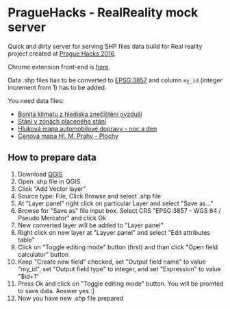 # PragueHacks - RealReality mock server
Quick and dirty server for serving SHP files data build for Real reality project created at [Prague Hacks 2016](http://www.praguehacks.cz/).

Chrome extension front-end is [here](https://github.com/krtek/reality).

Data .shp files has to be converted to [EPSG:3857](http://epsg.io/3857) and column `my_id` (integer increment from 1) has to be added.

You need data files:
* [Bonita klimatu z hlediska znečištění ovzduší](http://opendata.praha.eu/dataset?tags=ovzdu%C5%A1%C3%AD&_tags_limit=0)
* [Stání v zónách placeného stání](http://opendata.praha.eu/dataset?tags=silni%C4%8Dn%C3%AD+doprava&_tags_limit=0)
* [Hluková mapa automobilové dopravy - noc a den](http://opendata.praha.eu/dataset?tags=hluk&_tags_limit=0)
* [Cenová mapa Hl. M. Prahy - Plochy](http://www.geoportalpraha.cz/cs/fulltext_geoportal?id=C4FE893C-81B9-4B4A-BDB4-292479C87E2D#.V_DaNI-LRD8)

## How to prepare data
1. Download [QGIS](http://www.qgis.org/)
2. Open .shp file in QGIS
3. Click "Add Vector layer"
4. Source type: File, Click Browse and select .shp file
5. At "Layer panel" right click on particular Layer and select "Save as..."
6. Browse for "Save as" file input box. Select CRS "EPSG:3857 - WGS 84 / Pseudo Mercator" and click Ok
7. New converted layer will be added to "Layer panel"
8. Right click on new layer at "Layyer panel" and select "Edit attributes table"
9. Click on "Toggle editing mode" button (first) and than click "Open field calculator" button
10. Keep "Create new field" checked, set "Output field name" to value "my_id", set "Output field type" to integer, and set "Expression" to value "$id+1"
11. Press Ok and click on "Toggle editing mode" button. You will be promted to save data. Answer yes :]
12. Now you have new .shp file prepared
